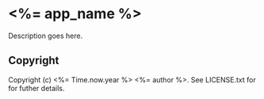 # <%= app_name %>

Description goes here.

## Copyright

Copyright (c) <%= Time.now.year %> <%= author %>. See LICENSE.txt for for futher details.

